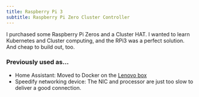```yaml
---
title: Raspberry Pi 3
subtitle: Raspberry Pi Zero Cluster Controller
---
```


I purchased some Raspberry Pi Zeros and a Cluster HAT. I wanted to learn Kubernetes and Cluster computing, and the RPi3 was a perfect solution. And cheap to build out, too.

### Previously used as...

- Home Assistant: Moved to Docker on the [Lenovo box](/docs/homelab/hardware/lenovo-m910q/)
- Speedify networking device: The NIC and processor are just too slow to deliver a good connection.
